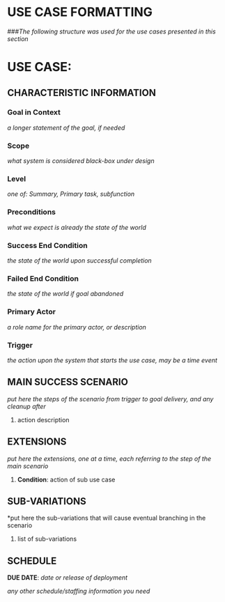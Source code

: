 # USE CASE FORMATTING

###*The following structure was used for the use cases presented in this section*


# USE CASE: <number> <the name should be the goal as a short active verb phrase>

## CHARACTERISTIC INFORMATION

### Goal in Context

*a longer statement of the goal, if needed*

### Scope

*what system is considered black-box under design*

### Level

*one of: Summary, Primary task, subfunction*

### Preconditions

*what we expect is already the state of the world*

### Success End Condition

*the state of the world upon successful completion*

### Failed End Condition

*the state of the world if goal abandoned*

### Primary Actor

*a role name for the primary actor, or description*

### Trigger

*the action upon the system that starts the use case, may be a time event*

## MAIN SUCCESS SCENARIO

*put here the steps of the scenario from trigger to goal delivery, and any cleanup after*

1. action description

## EXTENSIONS

*put here the extensions, one at a time, each referring to the step of the main scenario*

1. **Condition**: action of sub use case

## SUB-VARIATIONS

*put here the sub-variations that will cause eventual branching in the scenario

1. list of sub-variations

## SCHEDULE

**DUE DATE**: *date or release of deployment*

*any other schedule/staffing information you need*
